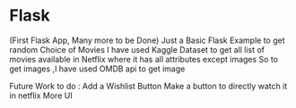 # Flask

(First Flask App, Many more to be Done)
Just a Basic Flask Example to get random Choice of Movies 
I have used Kaggle Dataset to get all list of movies available in Netflix where it has all attributes except images
So to get images ,I have used OMDB api to get image 

Future Work to do :
Add a Wishlist Button 
Make a button to directly watch it in netflix 
More UI
